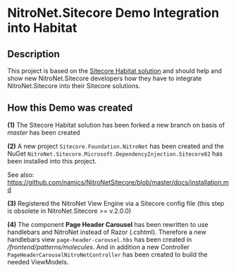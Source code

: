 # NitroNet.Sitecore Demo Integration into Habitat

## Description
This project is based on the [Sitecore Habitat solution](https://github.com/Sitecore/Habitat) and should help and show new NitroNet.Sitecore developers how they have to integrate NitroNet.Sitecore into their Sitecore solutions.

## How this Demo was created
**(1)** The Sitecore Habitat solution has been forked a new branch on basis of *master* has been created

**(2)** A new project `Sitecore.Foundation.NitroNet` has been created and the NuGet `NitroNet.Sitecore.Microsoft.DependencyInjection.Sitecore82` has been installed into this project.

See also: https://github.com/namics/NitroNetSitecore/blob/master/docs/installation.md

**(3)** Registered the NitroNet View Engine via a Sitecore config file (this step is obsolete in NitroNet.Sitecore >= v.2.0.0)

**(4)** The component **Page Header Carousel** has been rewritten to use handlebars and NitroNet instead of Razor (.cshtml). Therefore a new handlebars view `page-header-carousel.hbs` has been created in */frontend/patterns/molecules*. And in addition a new Controller `PageHeaderCarouselNitroNetController` has been created to build the needed ViewModels.